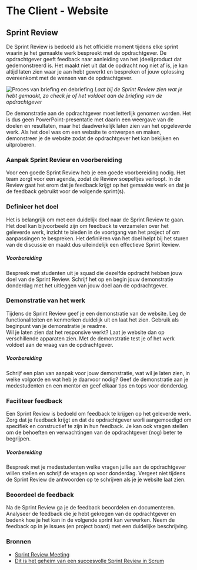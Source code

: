 # The Client - Website

## Sprint Review

De Sprint Review is bedoeld als het officiële moment tijdens elke sprint waarin je het gemaakte werk bespreekt met de opdrachtgever. De opdrachtgever geeft feedback naar aanleiding van het (deel)product dat gedemonstreerd is. Het maakt niet uit dat de opdracht nog niet af is, je kan altijd laten zien waar je aan hebt gewerkt en bespreken of jouw oplossing overeenkomt met de wensen van de opdrachtgever.

![Proces van briefing en debriefing](briefing-debriefing.png)
_Laat bij de Sprint Review zien wat je hebt gemaakt, zo check je of het voldoet aan de briefing van de opdrachtgever_

De demonstratie aan de opdrachtgever moet letterlijk genomen worden. Het is dus geen PowerPoint-presentatie met daarin een weergave van de doelen en resultaten, maar het daadwerkelijk laten zien van het opgeleverde werk. Als het doel was om een website te ontwerpen en maken, demonstreer je de website zodat de opdrachtgever het kan bekijken en uitproberen. 

### Aanpak Sprint Review en voorbereiding

<!-- 
Opdracht en aanpak Sprint review

Wat is een sprint review eigenlijk? 
Waarom doe je dit? 

- Sprint review voorbereiden
- feedback halen bij de opdrachtgever
- feedback verwerken en toevoegen aan project board
-->

Voor een goede Sprint Review heb je een goede voorbereiding nodig. 
Het team zorgt voor een agenda, zodat de Review soepeltjes verloopt. 
In de Review gaat het erom dat je feedback krijgt op het gemaakte werk en dat je de feedback gebruikt voor de volgende sprint(s).


### Definieer het doel
Het is belangrijk om met een duidelijk doel naar de Sprint Review te gaan. 
Het doel kan bijvoorbeeld zijn om feedback te verzamelen over het geleverde werk, inzicht te bieden in de voortgang van het project of om aanpassingen te bespreken. 
Het definiëren van het doel helpt bij het sturen van de discussie en maakt dus uiteindelijk een effectieve Sprint Review.

##### Voorbereiding
Bespreek met studenten uit je squad die dezelfde opdracht hebben jouw doel van de Sprint Review. 
Schrijf het op en begin jouw demonstratie donderdag met het uitleggen van jouw doel aan de opdrachtgever.


### Demonstratie van het werk
Tijdens de Sprint Review geef je een demonstratie van de website. 
Leg de functionaliteiten en kenmerken duidelijk uit en laat het zien. Gebruik als beginpunt van je demonstratie je readme.  
Wil je laten zien dat het responsive werkt? Laat je website dan op verschillende apparaten zien.
Met de demonstratie test je of het werk voldoet aan de vraag van de opdrachtgever.

##### Voorbereiding
Schrijf een plan van aanpak voor jouw demonstratie, wat wil je laten zien, in welke volgorde en wat heb je daarvoor nodig?
Geef de demonstratie aan je medestudenten en een mentor en geef elkaar tips en tops voor donderdag.


### Faciliteer feedback
Een Sprint Review is bedoeld om feedback te krijgen op het geleverde werk. Zorg dat je feedback krijgt en dat de opdrachtgever worli aangemoedigd om specifiek en constructief te zijn in hun feedback. Je kan ook vragen stellen om de behoeften en verwachtingen van de opdrachtgever (nog) beter te begrijpen.

##### Voorbereiding
Bespreek met je medestudenten welke vragen jullie aan de opdrachtgever willen stellen en schrijf de vragen op voor donderdag. Vergeet niet tijdens de Sprint Review de antwoorden op te schrijven als je je website laat zien.


### Beoordeel de feedback
Na de Sprint Review ga je de feedback beoordelen en documenteren. 
Analyseer de feedback die je hebt gekregen van de opdrachtgever en bedenk hoe je het kan in de volgende sprint kan verwerken. Neem de feedback op in je issues (en project board) met een duidelijke beschrijving.


### Bronnen

- [Sprint Review Meeting](https://scrumguide.nl/sprint-review/)
- [Dit is het geheim van een succesvolle Sprint Review in Scrum](https://scrumacademy.nl/blog/dit-is-het-geheim-van-een-succesvolle-sprint-review-in-scrum/)
